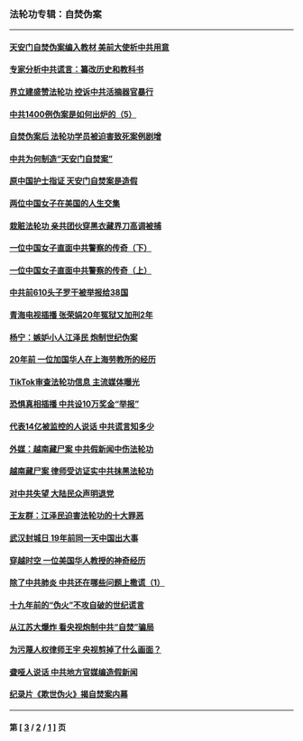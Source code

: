 ### 法轮功专辑：自焚伪案
---
#### [天安门自焚伪案编入教材 美前大使析中共用意](../../pages/nf5562/n13791932.md?09220430) 
#### [专家分析中共谎言：纂改历史和教科书](../../pages/nf5562/n13781542.md?09220430) 
#### [界立建盛赞法轮功 控诉中共活摘器官暴行](../../pages/nf5562/n13781971.md?09220430) 
#### [中共1400例伪案是如何出炉的（5）](../../pages/nf5562/n13226831.md?09220430) 
#### [自焚伪案后 法轮功学员被迫害致死案例剧增](../../pages/nf5562/n13190600.md?09220430) 
#### [中共为何制造“天安门自焚案”](../../pages/nf5562/n13183270.md?09220430) 
#### [原中国护士指证 天安门自焚案是造假](../../pages/nf5562/n13172289.md?09220430) 
#### [两位中国女子在美国的人生交集](../../pages/nf5562/n13156138.md?09220430) 
#### [栽赃法轮功 亲共团伙穿黑衣藏界刀高调被捕](../../pages/nf5562/n13073780.md?09220430) 
#### [一位中国女子直面中共警察的传奇（下）](../../pages/nf5562/n12989706.md?09220430) 
#### [一位中国女子直面中共警察的传奇（上）](../../pages/nf5562/n12985072.md?09220430) 
#### [中共前610头子罗干被举报给38国](../../pages/nf5562/n12975419.md?09220430) 
#### [青海电视插播 张荣娟20年冤狱又加刑2年](../../pages/nf5562/n12738166.md?09220430) 
#### [杨宁：嫉妒小人江泽民 炮制世纪伪案](../../pages/nf5562/n12724108.md?09220430) 
#### [20年前 一位加国华人在上海劳教所的经历](../../pages/nf5562/n12707932.md?09220430) 
#### [TikTok审查法轮功信息 主流媒体曝光](../../pages/nf5562/n12362336.md?09220430) 
#### [恐惧真相插播 中共设10万奖金“举报”](../../pages/nf5562/n12306396.md?09220430) 
#### [代表14亿被监控的人说话 中共谎言知多少](../../pages/nf5562/n12297484.md?09220430) 
#### [外媒：越南藏尸案 中共假新闻中伤法轮功](../../pages/nf5562/n12264411.md?09220430) 
#### [越南藏尸案 律师受访证实中共抹黑法轮功](../../pages/nf5562/n12261878.md?09220430) 
#### [对中共失望 大陆民众声明退党](../../pages/nf5562/n12187315.md?09220430) 
#### [王友群：江泽民迫害法轮功的十大罪恶](../../pages/nf5562/n12169074.md?09220430) 
#### [武汉封城日 19年前同一天中国出大事](../../pages/nf5562/n12150901.md?09220430) 
#### [穿越时空  一位美国华人教授的神奇经历](../../pages/nf5562/n12097460.md?09220430) 
#### [除了中共肺炎 中共还在哪些问题上撒谎（1）](../../pages/nf5562/n11955770.md?09220430) 
#### [十九年前的“伪火”不攻自破的世纪谎言](../../pages/nf5562/n11813238.md?09220430) 
#### [从江苏大爆炸 看央视炮制中共“自焚”骗局](../../pages/nf5562/n11140275.md?09220430) 
#### [为污蔑人权律师王宇 央视剪掉了什么画面？](../../pages/nf5562/n11130142.md?09220430) 
#### [聋哑人说话 中共地方官媒编造假新闻](../../pages/nf5562/n11006067.md?09220430) 
#### [纪录片《欺世伪火》揭自焚案内幕](../../pages/nf5562/n11002664.md?09220430) 

---
#### 第 [ [3](./3.md?09220430) / [2](./2.md?09220430) / [1](./1.md?09220430) ] 页
